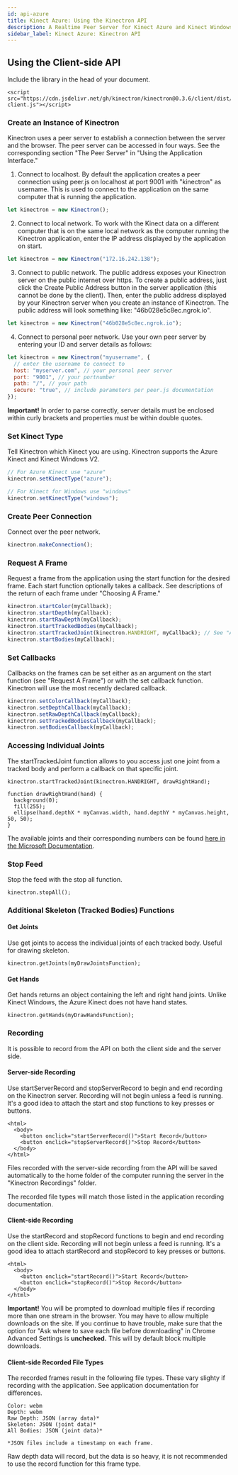 ```yaml
---
id: api-azure
title: Kinect Azure: Using the Kinectron API
description: A Realtime Peer Server for Kinect Azure and Kinect Windows. 
sidebar_label: Kinect Azure: Kinectron API
---
```


## Using the Client-side API

Include the library in the head of your document.

```
<script src="https://cdn.jsdelivr.net/gh/kinectron/kinectron@0.3.6/client/dist/kinectron-client.js"></script>
```

### Create an Instance of Kinectron

Kinectron uses a peer server to establish a connection between the server and the browser. The peer server can be accessed in four ways. See the corresponding section "The Peer Server" in "Using the Application Interface."

1. Connect to localhost. By default the application creates a peer connection using peer.js on localhost at port 9001 with "kinectron" as username. This is used to connect to the application on the same computer that is running the application.

```javascript
let kinectron = new Kinectron();
```

2. Connect to local network. To work with the Kinect data on a different computer that is on the same local network as the computer running the Kinectron application, enter the IP address displayed by the application on start.

```javascript
let kinectron = new Kinectron("172.16.242.138");
```

3. Connect to public network. The public address exposes your Kinectron server on the public internet over https. To create a public address, just click the Create Public Address button in the server application (this cannot be done by the client). Then, enter the public address displayed by your Kinectron server when you create an instance of Kinectron. The public address will look something like: "46b028e5c8ec.ngrok.io".

```javascript
let kinectron = new Kinectron("46b028e5c8ec.ngrok.io");
```

4. Connect to personal peer network. Use your own peer server by entering your ID and server details as follows:

```javascript
let kinectron = new Kinectron("myusername", {
  // enter the username to connect to
  host: "myserver.com", // your personal peer server
  port: "9001", // your portnumber
  path: "/", // your path
  secure: "true", // include parameters per peer.js documentation
});
```

**Important!** In order to parse correctly, server details must be enclosed within curly brackets and properties must be within double quotes.

### Set Kinect Type

Tell Kinectron which Kinect you are using. Kinectron supports the Azure Kinect and Kinect Windows V2.

```javascript
// For Azure Kinect use "azure"
kinectron.setKinectType("azure");

// For Kinect for Windows use "windows"
kinectron.setKinectType("windows");
```

### Create Peer Connection

Connect over the peer network.

```javascript
kinectron.makeConnection();
```

### Request A Frame

Request a frame from the application using the start function for the desired frame. Each start function optionally takes a callback. See descriptions of the return of each frame under "Choosing A Frame."

```javascript
kinectron.startColor(myCallback);
kinectron.startDepth(myCallback);
kinectron.startRawDepth(myCallback);
kinectron.startTrackedBodies(myCallback);
kinectron.startTrackedJoint(kinectron.HANDRIGHT, myCallback); // See "Accessing Joints" below
kinectron.startBodies(myCallback);
```

### Set Callbacks

Callbacks on the frames can be set either as an argument on the start function (see "Request A Frame") or with the set callback function. Kinectron will use the most recently declared callback.

```javascript
kinectron.setColorCallback(myCallback);
kinectron.setDepthCallback(myCallback);
kinectron.setRawDepthCallback(myCallback);
kinectron.setTrackedBodiesCallback(myCallback);
kinectron.setBodiesCallback(myCallback);
```

### Accessing Individual Joints

The startTrackedJoint function allows to you access just one joint from a tracked body and perform a callback on that specific joint.

```
kinectron.startTrackedJoint(kinectron.HANDRIGHT, drawRightHand);

function drawRightHand(hand) {
  background(0);
  fill(255);
  ellipse(hand.depthX * myCanvas.width, hand.depthY * myCanvas.height, 50, 50);
}
```

The available joints and their corresponding numbers can be found [here in the Microsoft Documentation](https://docs.microsoft.com/en-us/azure/Kinect-dk/body-joints).

### Stop Feed

Stop the feed with the stop all function.

```
kinectron.stopAll();
```

### Additional Skeleton (Tracked Bodies) Functions

#### Get Joints

Use get joints to access the individual joints of each tracked body. Useful for drawing skeleton.

```
kinectron.getJoints(myDrawJointsFunction);
```

#### Get Hands

Get hands returns an object containing the left and right hand joints. Unlike Kinect Windows, the Azure Kinect does not have hand states.

```
kinectron.getHands(myDrawHandsFunction);
```

### Recording

It is possible to record from the API on both the client side and the server side.

#### Server-side Recording

Use startServerRecord and stopServerRecord to begin and end recording on the Kinectron server. Recording will not begin unless a feed is running. It's a good idea to attach the start and stop functions to key presses or buttons.

```
<html>
  <body>
    <button onclick="startServerRecord()">Start Record</button>
    <button onclick="stopServerRecord()">Stop Record</button>
  </body>
</html>
```

Files recorded with the server-side recording from the API will be saved automatically to the home folder of the computer running the server in the "Kinectron Recordings" folder.

The recorded file types will match those listed in the application recording documentation.

#### Client-side Recording

Use the startRecord and stopRecord functions to begin and end recording on the client side. Recording will not begin unless a feed is running. It's a good idea to attach startRecord and stopRecord to key presses or buttons.

```
<html>
  <body>
    <button onclick="startRecord()">Start Record</button>
    <button onclick="stopRecord()">Stop Record</button>
  </body>
</html>
```

**Important!** You will be prompted to download multiple files if recording more than one stream in the browser. You may have to allow multiple downloads on the site. If you continue to have trouble, make sure that the option for "Ask where to save each file before downloading" in Chrome Advanced Settings is **unchecked.** This will by default block multiple downloads.

#### Client-side Recorded File Types

The recorded frames result in the following file types. These vary slighty if recording with the application. See application documentation for differences.

```
Color: webm
Depth: webm
Raw Depth: JSON (array data)*
Skeleton: JSON (joint data)*
All Bodies: JSON (joint data)*

*JSON files include a timestamp on each frame.
```

Raw depth data will record, but the data is so heavy, it is not recommended to use the record function for this frame type.
